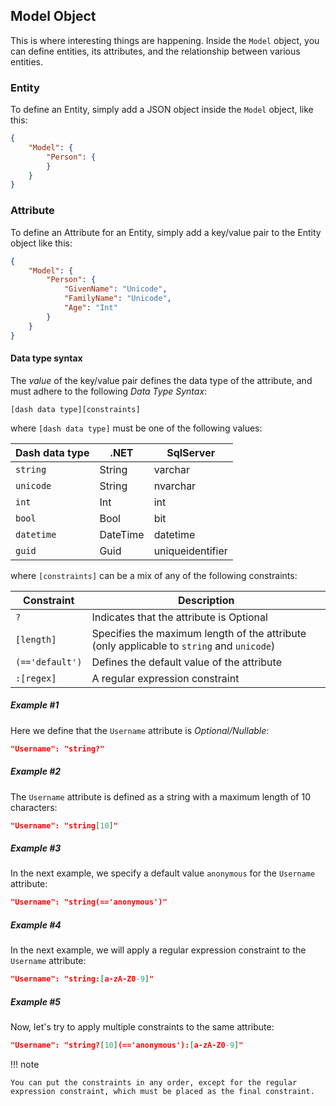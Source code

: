 ## Model Object
This is where interesting things are happening. Inside the `Model` object, you can define entities, its attributes, and the relationship between various entities.

### Entity
To define an Entity, simply add a JSON object inside the `Model` object, like this:

~~~ JSON
{
    "Model": {
        "Person": {
        }
    }
}
~~~

### Attribute
To define an Attribute for an Entity, simply add a key/value pair to the Entity object like this:

~~~ JSON
{
    "Model": {
        "Person": {
            "GivenName": "Unicode",
            "FamilyName": "Unicode",
            "Age": "Int"
        }
    }
}
~~~

#### Data type syntax
The _value_ of the key/value pair defines the data type of the attribute, and must adhere to the following _Data Type Syntax_:

~~~
[dash data type][constraints]
~~~

where `[dash data type]` must be one of the following values:

| Dash data type  | .NET     | SqlServer        |
|-----------------|----------|------------------|
| `string`        | String   | varchar          |
| `unicode`       | String   | nvarchar         |
| `int`           | Int      | int              |
| `bool`          | Bool     | bit              |
| `datetime`      | DateTime | datetime         |
| `guid`          | Guid     | uniqueidentifier |

where `[constraints]` can be a mix of any of the following constraints:

| Constraint      | Description                                                                               |
|-----------------|-------------------------------------------------------------------------------------------|
| `?`             | Indicates that the attribute is Optional                                                  |
| `[length]`      | Specifies the maximum length of the attribute (only applicable to `string` and `unicode`) |
| `(=='default')` | Defines the default value of the attribute                                                |
| `:[regex]`      | A regular expression constraint                                                           |

##### Example #1
Here we define that the `Username` attribute is _Optional/Nullable_:
~~~ JSON
"Username": "string?"
~~~

##### Example #2
The `Username` attribute is defined as a string with a maximum length of 10 characters:
~~~ JSON
"Username": "string[10]"
~~~

##### Example #3
In the next example, we specify a default value `anonymous` for the `Username` attribute:
~~~ JSON
"Username": "string(=='anonymous')"
~~~

##### Example #4
In the next example, we will apply a regular expression constraint to the `Username` attribute:
~~~ JSON
"Username": "string:[a-zA-Z0-9]"
~~~

##### Example #5
Now, let's try to apply multiple constraints to the same attribute:
~~~ JSON
"Username": "string?[10](=='anonymous'):[a-zA-Z0-9]"
~~~

!!! note

    You can put the constraints in any order, except for the regular expression constraint, which must be placed as the final constraint.